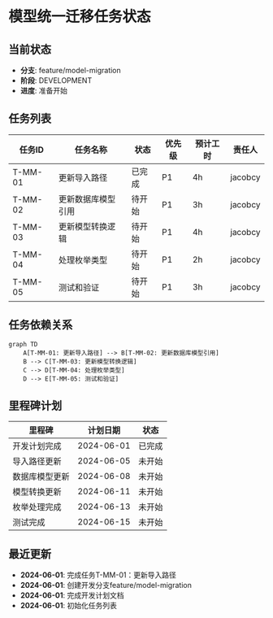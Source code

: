 # 模型统一迁移任务状态

## 当前状态

- **分支**: feature/model-migration
- **阶段**: DEVELOPMENT
- **进度**: 准备开始

## 任务列表

| 任务ID | 任务名称 | 状态 | 优先级 | 预计工时 | 责任人 |
|--------|---------|------|--------|----------|--------|
| T-MM-01 | 更新导入路径 | 已完成 | P1 | 4h | jacobcy |
| T-MM-02 | 更新数据库模型引用 | 待开始 | P1 | 3h | jacobcy |
| T-MM-03 | 更新模型转换逻辑 | 待开始 | P1 | 4h | jacobcy |
| T-MM-04 | 处理枚举类型 | 待开始 | P1 | 2h | jacobcy |
| T-MM-05 | 测试和验证 | 待开始 | P1 | 3h | jacobcy |

## 任务依赖关系

```mermaid
graph TD
    A[T-MM-01: 更新导入路径] --> B[T-MM-02: 更新数据库模型引用]
    B --> C[T-MM-03: 更新模型转换逻辑]
    C --> D[T-MM-04: 处理枚举类型]
    D --> E[T-MM-05: 测试和验证]
```

## 里程碑计划

| 里程碑 | 计划日期 | 状态 |
|--------|----------|------|
| 开发计划完成 | 2024-06-01 | 已完成 |
| 导入路径更新 | 2024-06-05 | 未开始 |
| 数据库模型更新 | 2024-06-08 | 未开始 |
| 模型转换更新 | 2024-06-11 | 未开始 |
| 枚举处理完成 | 2024-06-13 | 未开始 |
| 测试完成 | 2024-06-15 | 未开始 |

## 最近更新

- **2024-06-01**: 完成任务T-MM-01：更新导入路径
- **2024-06-01**: 创建开发分支feature/model-migration
- **2024-06-01**: 完成开发计划文档
- **2024-06-01**: 初始化任务列表
